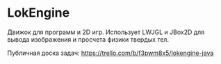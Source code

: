 # LokEngine

Движок для программ и 2D игр.
Использует LWJGL и JBox2D для вывода изображения и просчета физики твердых тел.

Публичная доска задач: https://trello.com/b/f3pwm8x5/lokengine-java
